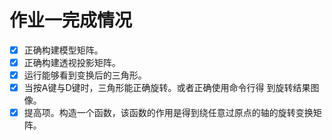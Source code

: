 # 作业一完成情况

- [x] 正确构建模型矩阵。
- [x] 正确构建透视投影矩阵。
- [x] 运行能够看到变换后的三角形。
- [x] 当按A键与D键时，三角形能正确旋转。或者正确使用命令行得 到旋转结果图像。
- [x] 提高项。构造一个函数，该函数的作用是得到绕任意过原点的轴的旋转变换矩阵。
